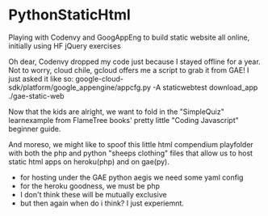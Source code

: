 # PythonStaticHtml
Playing with Codenvy and GoogAppEng to build static website all online, initially using HF jQuery exercises

Oh dear, Codenvy dropped my code just because I stayed offline for a year. Not to worry, cloud chile, gcloud offers me a script to grab it from GAE! I just asked it like so: 
google-cloud-sdk/platform/google_appengine/appcfg.py -A staticwebtest download_app ./gae-static-web

Now that the kids are alright, we want to fold in the "SimpleQuiz" learnexample from FlameTree books' pretty little "Coding Javascript" beginner guide. 

And moreso, we might like to spoof this little html compendium playfolder with both the php and python "sheeps clothing" files that allow us to host static html apps on heroku(php) and on gae(py).

* for hosting under the GAE python aegis we need some yaml config
* for the heroku goodness, we must be php
* I don't think these will be mutually exclusive
* but then again when do i think? I just experiemnt. 
